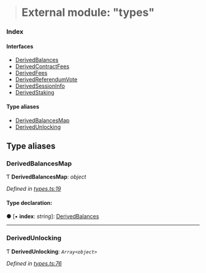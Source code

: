 > # External module: "types"

### Index

#### Interfaces

* [DerivedBalances](../interfaces/_types_.derivedbalances.md)
* [DerivedContractFees](../interfaces/_types_.derivedcontractfees.md)
* [DerivedFees](../interfaces/_types_.derivedfees.md)
* [DerivedReferendumVote](../interfaces/_types_.derivedreferendumvote.md)
* [DerivedSessionInfo](../interfaces/_types_.derivedsessioninfo.md)
* [DerivedStaking](../interfaces/_types_.derivedstaking.md)

#### Type aliases

* [DerivedBalancesMap](_types_.md#derivedbalancesmap)
* [DerivedUnlocking](_types_.md#derivedunlocking)

## Type aliases

###  DerivedBalancesMap

Ƭ **DerivedBalancesMap**: *object*

*Defined in [types.ts:19](https://github.com/polkadot-js/api/blob/557699e/packages/api-derive/src/types.ts#L19)*

#### Type declaration:

● \[▪ **index**: *string*\]: [DerivedBalances](../interfaces/_types_.derivedbalances.md)

___

###  DerivedUnlocking

Ƭ **DerivedUnlocking**: *`Array<object>`*

*Defined in [types.ts:76](https://github.com/polkadot-js/api/blob/557699e/packages/api-derive/src/types.ts#L76)*